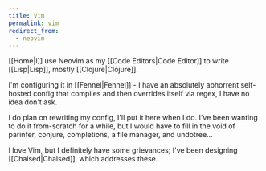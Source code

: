 ```yaml
---
title: Vim
permalink: vim
redirect_from:
  - neovim
---
```


[[Home|I]] use Neovim as my [[Code Editors|Code Editor]] to write [[Lisp|Lisp]], mostly [[Clojure|Clojure]].

I'm configuring it in [[Fennel|Fennel]] - I have an absolutely abhorrent self-hosted config that compiles and then overrides itself via regex, I have no idea don't ask.

I do plan on rewriting my config, I'll put it here when I do. I've been wanting to do it from-scratch for a while, but I would have to fill in the void of parinfer, conjure, completions, a file manager, and undotree...

I love Vim, but I definitely have some grievances; I've been designing [[Chalsed|Chalsed]], which addresses these.
